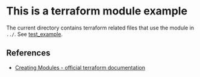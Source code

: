 # This is a terraform module example
The current directory contains terraform related files that use the module in `../`. See [test_example](../test_example/example/).

## References
- [Creating Modules - official terraform documentation](https://www.terraform.io/docs/modules/index.html)
